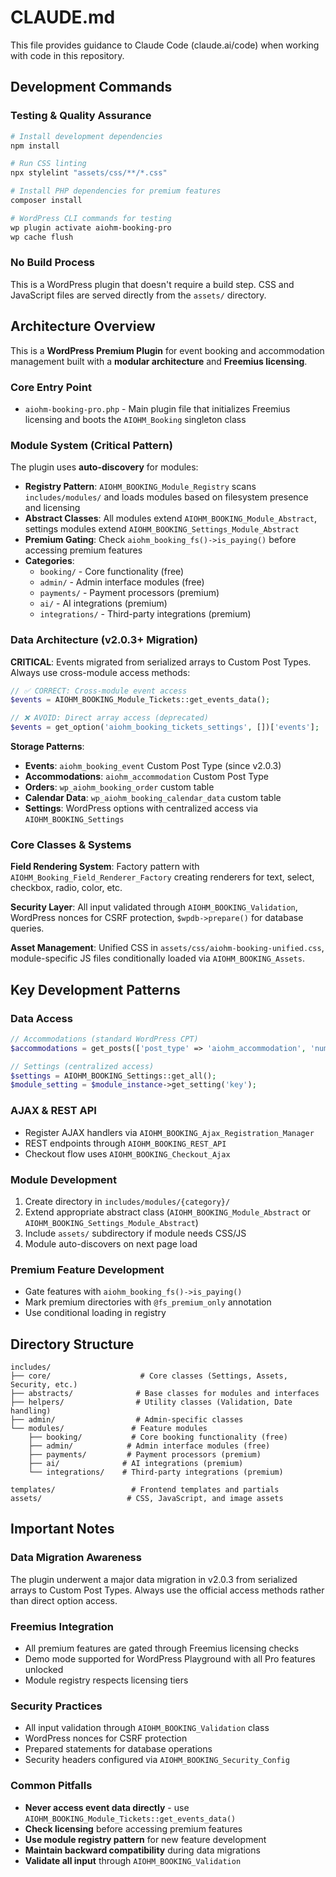 # CLAUDE.md

This file provides guidance to Claude Code (claude.ai/code) when working with code in this repository.

## Development Commands

### Testing & Quality Assurance
```bash
# Install development dependencies
npm install

# Run CSS linting
npx stylelint "assets/css/**/*.css"

# Install PHP dependencies for premium features
composer install

# WordPress CLI commands for testing
wp plugin activate aiohm-booking-pro
wp cache flush
```

### No Build Process
This is a WordPress plugin that doesn't require a build step. CSS and JavaScript files are served directly from the `assets/` directory.

## Architecture Overview

This is a **WordPress Premium Plugin** for event booking and accommodation management built with a **modular architecture** and **Freemius licensing**.

### Core Entry Point
- `aiohm-booking-pro.php` - Main plugin file that initializes Freemius licensing and boots the `AIOHM_Booking` singleton class

### Module System (Critical Pattern)
The plugin uses **auto-discovery** for modules:
- **Registry Pattern**: `AIOHM_BOOKING_Module_Registry` scans `includes/modules/` and loads modules based on filesystem presence and licensing
- **Abstract Classes**: All modules extend `AIOHM_BOOKING_Module_Abstract`, settings modules extend `AIOHM_BOOKING_Settings_Module_Abstract`
- **Premium Gating**: Check `aiohm_booking_fs()->is_paying()` before accessing premium features
- **Categories**: 
  - `booking/` - Core functionality (free)
  - `admin/` - Admin interface modules (free)  
  - `payments/` - Payment processors (premium)
  - `ai/` - AI integrations (premium)
  - `integrations/` - Third-party integrations (premium)

### Data Architecture (v2.0.3+ Migration)
**CRITICAL**: Events migrated from serialized arrays to Custom Post Types. Always use cross-module access methods:

```php
// ✅ CORRECT: Cross-module event access
$events = AIOHM_BOOKING_Module_Tickets::get_events_data();

// ❌ AVOID: Direct array access (deprecated)
$events = get_option('aiohm_booking_tickets_settings', [])['events'];
```

**Storage Patterns**:
- **Events**: `aiohm_booking_event` Custom Post Type (since v2.0.3)
- **Accommodations**: `aiohm_accommodation` Custom Post Type  
- **Orders**: `wp_aiohm_booking_order` custom table
- **Calendar Data**: `wp_aiohm_booking_calendar_data` custom table
- **Settings**: WordPress options with centralized access via `AIOHM_BOOKING_Settings`

### Core Classes & Systems

**Field Rendering System**: Factory pattern with `AIOHM_Booking_Field_Renderer_Factory` creating renderers for text, select, checkbox, radio, color, etc.

**Security Layer**: All input validated through `AIOHM_BOOKING_Validation`, WordPress nonces for CSRF protection, `$wpdb->prepare()` for database queries.

**Asset Management**: Unified CSS in `assets/css/aiohm-booking-unified.css`, module-specific JS files conditionally loaded via `AIOHM_BOOKING_Assets`.

## Key Development Patterns

### Data Access
```php
// Accommodations (standard WordPress CPT)
$accommodations = get_posts(['post_type' => 'aiohm_accommodation', 'numberposts' => -1]);

// Settings (centralized access)
$settings = AIOHM_BOOKING_Settings::get_all();
$module_setting = $module_instance->get_setting('key');
```

### AJAX & REST API
- Register AJAX handlers via `AIOHM_BOOKING_Ajax_Registration_Manager`
- REST endpoints through `AIOHM_BOOKING_REST_API`
- Checkout flow uses `AIOHM_BOOKING_Checkout_Ajax`

### Module Development
1. Create directory in `includes/modules/{category}/`
2. Extend appropriate abstract class (`AIOHM_BOOKING_Module_Abstract` or `AIOHM_BOOKING_Settings_Module_Abstract`)
3. Include `assets/` subdirectory if module needs CSS/JS
4. Module auto-discovers on next page load

### Premium Feature Development
- Gate features with `aiohm_booking_fs()->is_paying()`
- Mark premium directories with `@fs_premium_only` annotation
- Use conditional loading in registry

## Directory Structure

```
includes/
├── core/                    # Core classes (Settings, Assets, Security, etc.)
├── abstracts/              # Base classes for modules and interfaces
├── helpers/                # Utility classes (Validation, Date handling)
├── admin/                  # Admin-specific classes
└── modules/               # Feature modules
    ├── booking/           # Core booking functionality (free)
    ├── admin/            # Admin interface modules (free)
    ├── payments/         # Payment processors (premium)
    ├── ai/              # AI integrations (premium)
    └── integrations/    # Third-party integrations (premium)

templates/                 # Frontend templates and partials
assets/                   # CSS, JavaScript, and image assets
```

## Important Notes

### Data Migration Awareness
The plugin underwent a major data migration in v2.0.3 from serialized arrays to Custom Post Types. Always use the official access methods rather than direct option access.

### Freemius Integration
- All premium features are gated through Freemius licensing checks
- Demo mode supported for WordPress Playground with all Pro features unlocked
- Module registry respects licensing tiers

### Security Practices
- All input validation through `AIOHM_BOOKING_Validation` class
- WordPress nonces for CSRF protection
- Prepared statements for database operations
- Security headers configured via `AIOHM_BOOKING_Security_Config`

### Common Pitfalls
- **Never access event data directly** - use `AIOHM_BOOKING_Module_Tickets::get_events_data()`
- **Check licensing** before accessing premium features  
- **Use module registry pattern** for new feature development
- **Maintain backward compatibility** during data migrations
- **Validate all input** through `AIOHM_BOOKING_Validation`